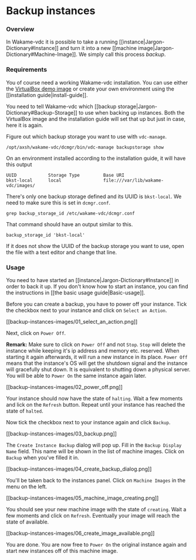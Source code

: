 # Backup instances

### Overview

In Wakame-vdc it is possible to take a running [[instance|Jargon-Dictionary#Instance]] and turn it into a new [[machine image|Jargon-Dictionary#Machine-Image]]. We simply call this process *backup*.

### Requirements

You of course need a working Wakame-vdc installation. You can use either the [VirtualBox demo image](http://wakameusersgroup.org/demo_image.html) or create your own environment using the [[installation guide|install-guide]].

You need to tell Wakame-vdc which [[backup storage|Jargon-Dictionary#Backup-Storage]] to use when backing up instances. Both the VirtualBox image and the installation guide will set that up but just in case, here it is again.

Figure out which backup storage you want to use with `vdc-manage`.

    /opt/axsh/wakame-vdc/dcmgr/bin/vdc-manage backupstorage show

On an environment installed according to the installation guide, it will have this output

    UUID            Storage Type         Base URI
    bkst-local      local                file:///var/lib/wakame-vdc/images/

There's only one backup storage defined and its UUID is `bkst-local`. We need to make sure this is set in `dcmgr.conf`.

    grep backup_storage_id /etc/wakame-vdc/dcmgr.conf

That command should have an output similar to this.

    backup_storage_id 'bkst-local'

If it does not show the UUID of the backup storage you want to use, open the file with a text editor and change that line.


### Usage

You need to have started an [[instance|Jargon-Dictionary#Instance]] in order to back it up. If you don't know how to start an instance, you can find the instructions in [[the basic usage guide|Basic-usage]].

Before you can create a backup, you have to power off your instance. Tick the checkbox next to your instance and click on `Select an Action`.

[[backup-instances-images/01_select_an_action.png]]

Next, click on `Power Off`.

**Remark:** Make sure to click on `Power Off` and not `Stop`. `Stop` will delete the instance while keeping it's ip address and memory etc. reserved. When starting it again afterwards, it will run a new instance in its place. `Power Off` means that the instance's OS will get the shutdown signal and the instance will gracefully shut down. It is equivalent to shutting down a physical server. You will be able to `Power On` the same instance again later.

[[backup-instances-images/02_power_off.png]]

Your instance should now have the state of `halting`. Wait a few moments and lick on the `Refresh` button. Repeat until your instance has reached the state of `halted`.

Now tick the checkbox next to your instance again and click `Backup`.

[[backup-instances-images/03_backup.png]]

The `Create Instance Backup` dialog will pop up. Fill in the `Backup Display Name` field. This name will be shown in the list of machine images. Click on `Backup` when you've filled it in.

[[backup-instances-images/04_create_backup_dialog.png]]

You'll be taken back to the instances panel. Click on `Machine Images` in the menu on the left.

[[backup-instances-images/05_machine_image_creating.png]]

You should see your new machine image with the state of `creating`. Wait a few moments and click on `Refresh`. Eventually your image will reach the state of available.

[[backup-instances-images/06_create_image_available.png]]

You are done. You are now free to `Power On` the original instance again and start new instances off of this machine image.
